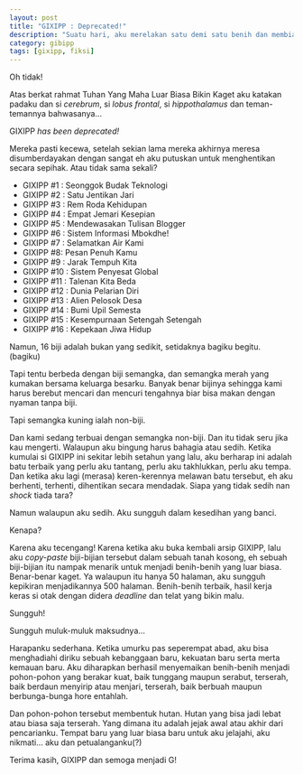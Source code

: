 ```yaml
---
layout: post
title: "GIXIPP : Deprecated!"
description: "Suatu hari, aku merelakan satu demi satu benih dan membiarkannya untuk mengakar. Semoga."
category: gibipp
tags: [gixipp, fiksi]
---
```


Oh tidak!

Atas berkat rahmat Tuhan Yang Maha Luar Biasa Bikin Kaget aku katakan padaku dan si *cerebrum*, si *lobus frontal*, si *hippothalamus* dan teman-temannya bahwasanya...

GIXIPP *has been deprecated!*

Mereka pasti kecewa, setelah sekian lama mereka akhirnya meresa disumberdayakan dengan sangat eh aku putuskan untuk menghentikan secara sepihak. Atau tidak sama sekali?

- GIXIPP #1 : Seonggok Budak Teknologi
- GIXIPP #2 : Satu Jentikan Jari
- GIXIPP #3 : Rem Roda Kehidupan
- GIXIPP #4 : Empat Jemari Kesepian
- GIXIPP #5 : Mendewasakan Tulisan Blogger
- GIXIPP #6 : Sistem Informasi Mbokdhe!
- GIXIPP #7 : Selamatkan Air Kami
- GIXIPP #8: Pesan Penuh Kamu
- GIXIPP #9 : Jarak Tempuh Kita
- GIXIPP #10 : Sistem Penyesat Global
- GIXIPP #11 : Talenan Kita Beda
- GIXIPP #12 : Dunia Pelarian Diri
- GIXIPP #13 : Alien Pelosok Desa
- GIXIPP #14 : Bumi Upil Semesta
- GIXIPP #15 : Kesempurnaan Setengah Setengah
- GIXIPP #16 : Kepekaan Jiwa Hidup

Namun, 16 biji adalah bukan yang sedikit, setidaknya bagiku begitu. (bagiku)

Tapi tentu berbeda dengan biji semangka, dan semangka merah yang kumakan bersama keluarga besarku. Banyak benar bijinya sehingga kami harus berebut mencari dan mencuri tengahnya biar bisa makan dengan nyaman tanpa biji.

Tapi semangka kuning ialah non-biji.

Dan kami sedang terbuai dengan semangka non-biji. Dan itu tidak seru jika kau mengerti. Walaupun aku bingung harus bahagia atau sedih. Ketika kumulai si GIXIPP ini sekitar lebih setahun yang lalu, aku berharap ini adalah batu terbaik yang perlu aku tantang, perlu aku takhlukkan, perlu aku tempa. Dan ketika aku lagi (merasa) keren-kerennya melawan batu tersebut, eh aku berhenti, terhenti, dihentikan secara mendadak. Siapa yang tidak sedih nan *shock* tiada tara?

Namun walaupun aku sedih. Aku sungguh dalam kesedihan yang banci.

Kenapa?

Karena aku tecengang! Karena ketika aku buka kembali arsip GIXIPP, lalu aku *copy-paste* biji-bijian tersebut dalam sebuah tanah kosong, eh sebuah biji-bijian itu nampak menarik untuk menjadi benih-benih yang luar biasa. Benar-benar kaget. Ya walaupun itu hanya 50 halaman, aku sungguh kepikiran menjadikannya 500 halaman. Benih-benih terbaik, hasil kerja keras si otak dengan didera *deadline* dan telat yang bikin malu.

Sungguh!

Sungguh muluk-muluk maksudnya...

Harapanku sederhana. Ketika umurku pas seperempat abad, aku bisa menghadiahi diriku sebuah kebanggaan baru, kekuatan baru serta merta kemauan baru. Aku diharapkan berhasil menyemaikan benih-benih menjadi pohon-pohon yang berakar kuat, baik tunggang maupun serabut, terserah, baik berdaun menyirip atau menjari, terserah, baik berbuah maupun berbunga-bunga hore entahlah.

Dan pohon-pohon tersebut membentuk hutan. Hutan yang bisa jadi lebat atau biasa saja terserah. Yang dimana itu adalah jejak awal atau akhir dari pencarianku. Tempat baru yang luar biasa baru untuk aku jelajahi, aku nikmati... aku dan petualanganku(?)

Terima kasih, GIXIPP dan semoga menjadi G!